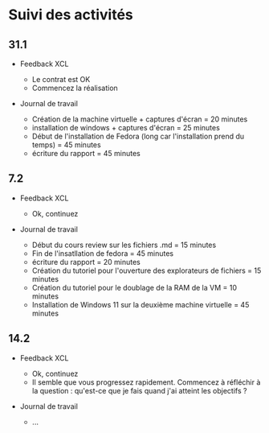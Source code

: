 # Suivi des activités

## 31.1

- Feedback XCL
    - Le contrat est OK
    - Commencez la réalisation

- Journal de travail 
    - Création de la machine virtuelle + captures d'écran = 20 minutes
    - installation de windows + captures d'écran = 25 minutes 
    - Début de l'installation de Fedora (long car l'installation prend du temps) = 45 minutes
    - écriture du rapport = 45 minutes 

## 7.2

- Feedback XCL
    - Ok, continuez
 
- Journal de travail
    - Début du cours review sur les fichiers .md = 15 minutes
    - Fin de l'insatllation de fedora = 45 minutes 
    - écriture du rapport = 20 minutes 
    - Création du tutoriel pour l'ouverture des explorateurs de fichiers = 15 minutes 
    - Création du tutoriel pour le doublage de la RAM de la VM = 10 minutes 
    - Installation de Windows 11 sur la deuxième machine virtuelle = 45 minutes

## 14.2

- Feedback XCL
    - Ok, continuez
    - Il semble que vous progressez rapidement. Commencez à réfléchir à la question : qu'est-ce que je fais quand j'ai atteint les objectifs ?

 - Journal de travail
    - ...
